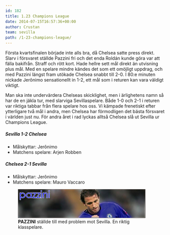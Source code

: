 ```yaml
---
id: 182
title: 1.23 Champions League
date: 2014-07-15T16:57:36+00:00
author: Crustan
team: sevilla
path: /1-23-champions-league/
---
```


Första kvartsfinalen började inte alls bra, då Chelsea satte press direkt. Slarv i försvaret ställde Pazzini fri och det enda Roldán kunde göra var att fälla bakifrån. Straff och rött kort. Hade hellre sett mål direkt än utvisning plus mål. Med en spelare mindre kändes det som ett omöjligt uppdrag, och med Pazzini längst fram utökade Chelsea snabbt till 2-0. I 80:e minuten nickade Jerônimo sensationellt in 1-2, ett mål som i returen kan vara väldigt viktigt.

Man ska inte undervärdera Chelseas skicklighet, men i ärlighetens namn så har de en jäkla tur, med slarviga Sevillaspelare. Både 1-0 och 2-1 i returen var riktiga tabbar från flera spelare hos oss. Vi kämpade frenetiskt efter ytterligare två mål i andra, men Chelsea har förmodligen det bästa försvaret i världen just nu. För andra året i rad lyckas alltså Chelsea slå ut Sevilla ur Champions League.

##### Sevilla 1-2 Chelsea

- Målskyttar: Jerônimo
- Matchens spelare: Arjen Robben

##### Chelsea 2-1 Sevilla

- Målskyttar: Jerônimo
- Matchens spelare: Mauro Vaccaro

<figure>
  <img src="../images/pazzini.png" alt="pazzini"  />
  <figcaption><strong>PAZZINI</strong> ställde till med problem mot Sevilla. En riktig klasspelare.</figcaption>
</figure>
